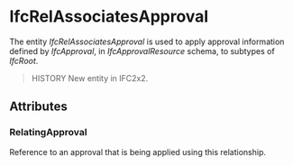 # IfcRelAssociatesApproval

The entity _IfcRelAssociatesApproval_ is used to apply approval information defined by _IfcApproval_, in _IfcApprovalResource_ schema, to subtypes of _IfcRoot_.<!-- end of definition -->

> HISTORY  New entity in IFC2x2.

## Attributes

### RelatingApproval
Reference to an approval that is being applied using this relationship.
